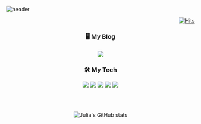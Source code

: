 ![header](https://capsule-render.vercel.app/api?type=wave&color=D1B6E1&height=180&section=header&text=Welcome%20Julia's%20Github%20👩🏻‍💻&fontSize=26&fontColor=242a2e&animation=fadeIn&fontAlignY=70)

<div align=right>
  
[![Hits](https://hits.seeyoufarm.com/api/count/incr/badge.svg?url=https%3A%2F%2Fgithub.com%2Fjulia0926&count_bg=%23C185FF&title_bg=%23555555&icon=&icon_color=%23E7E7E7&title=hits&edge_flat=false)](https://hits.seeyoufarm.com)
  
</div>
<div align=center>
<h3>🖥 My Blog <h3>
  <a href="https://julia1281.tistory.com/"><img src="https://img.shields.io/badge/My Blog-FF6600?style=round-square&logo=Blogger&logoColor=white"/></a>
<h3>🛠 My Tech </h3>

<p>
<img src="https://img.shields.io/badge/Swift-FA7343?style=flat-square&logo=Swift&logoColor=white"/></a>
<img src="https://img.shields.io/badge/Java-007396?style=flat-square&logo=Java&logoColor=white"/></a>
<img src="https://img.shields.io/badge/Python-3776AB?style=flat-square&logo=Python&logoColor=white"/></a> 
<img src="https://img.shields.io/badge/Django-092E20?style=flat-square&logo=Django&logoColor=white"/>
<img src="https://img.shields.io/badge/Heroku-430098?style=flat-square&logo=Heroku&logoColor=white"/>
</p>
<br><br>

![Julia's GitHub stats](https://github-readme-stats.vercel.app/api?username=julia0926&show_icons=true) <br>
<!-- 
  <a href="https://github.com/julia0926">
    <img align="center" src="https://github-readme-stats.anuraghazra1.vercel.app/api/top-langs/?username=julia0926&layout=compact&title_color=487eb0" /> <br> <br> -->
<!--   <img align='center' src="http://mazassumnida.wtf/api/v2/generate_badge?boj=kj980926"> -->

</div>
